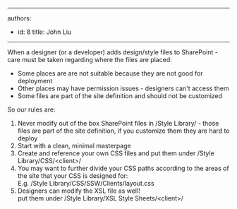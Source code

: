 

---
authors:
  - id: 8
    title: John Liu
---




<span class='intro'> 
  <p>When a designer (or a developer) adds&#160;design/style&#160;files to SharePoint - care must be taken regarding where the files are placed&#58;</p>
<ul>
    <li>Some places are are not suitable because they are not good for deployment </li>
    <li>Other places may have permission issues - designers can't access them </li>
    <li>Some files are part of the site definition and should not be customized </li>
</ul>
 </span>


  <p>So our rules are&#58;</p>
<ol>
    <li>Never modify out of the box SharePoint files in /Style Library/ -&#160;those files are part of the site definition, if you customize them they are hard to deploy </li>
    <li>Start with a clean, minimal masterpage </li>
    <li>Create and reference&#160;your own CSS files and put them&#160;under /Style Library/CSS/&lt;client&gt;/ </li>
    <li>You may want to further divide your CSS paths according to the areas of the site that your CSS is designed for&#58;<br>
    E.g. /Style Library/CSS/SSW/Clients/layout.css </li>
    <li>Designers can modify the XSL file as well!<br>
    put them under /Style Library/XSL Style Sheets/&lt;client&gt;/ </li>
</ol>



